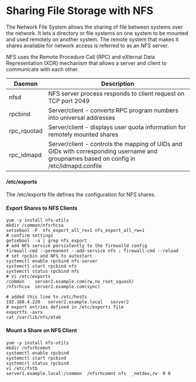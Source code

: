# Sharing File Storage with NFS

The Network File System allows the sharing of file between systems over the network. It lets a directory or file systems on one system to be mounted and used remotely on another system. The remote system that makes it shares available for network access is referred to as an NFS server. 

NFS uses the Remote Procedure Call (RPC) and eXternal Data Representation (XDR) mechanism that allows a server and client to communicate with each other. 

| Daemon | Description | 
| --- | --- |
| nfsd | NFS server process responds to client request on TCP port 2049   |
| rpcbind    |  Server/client - converts RPC program numbers into universal addresses   |
| rpc_rquotad   |  Server/client - displays user quota information for remotely mounted shares   |
| rpc_idmapd    |  Server/client - controls the mapping of UIDs and GIDs with corresponding username and groupnames based on config in /etc/idmapd.confile |

#### /etc/exports

The /etc/exports file defines the configuration for NFS shares. 

#### Export Shares to NFS Clients 

```
yum -y install nfs-utils
mkdir /common/nfsrhcsa
setsebool -P  nfs_export_all_ro=1 nfs_export_all_rw=1
# confirm settings 
getsebool  -a | grep nfs_export
# add NFS service persistently to the firewalld config 
firewall-cmd --permanent --add-service nfs ; firewall-cmd --reload 
# set rpcbin and NFS to autostart
systemctl enable rpcbind nfs-server
systemctl start rpcbind nfs
systemctl status rpcbind nfs
# vi /etc/exports
/common    server2.example.com(rw,no_root_squash)
/nfsrhcsa  server2.example.com(sync)
```

```
# added this line to /etc/hosts
192.168.4.220   server2.example.local   server2
# export entries defined in /etc/exports file
exportfs -avrx
cat /var/lib/nfs/etab
```

#### Mount a Share on NFS Client 

```
yum -y install nfs-utils
mkdir /nfsrhcemnt
systemctl enable rpcbind
systemctl start rpcbind
systemcrl status rpcbind
vi /etc/fstb
server1.example.local:/common  /nfsrhcemnt nfs  _netdev,rw  0 0 
```